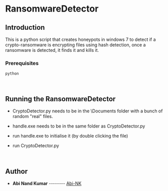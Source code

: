 # RansomwareDetector

## Introduction
This is a python script that creates honeypots in windows 7 to detect if a crypto-ransomware is encrypting files using hash detection, once a ransomware is detected, it finds it and kills it.

### Prerequisites
```
python
```
<br>

## Running the RansomwareDetector
- CryptoDetector.py needs to be in the \Documents folder with a bunch of random "real" files.

- handle.exe needs to be in the same folder as CryptoDetector.py

- run handle.exe to initialise it (by double clicking the file)

- run CryptoDetector.py

<br>

## Author

- **Abi Nand Kumar** -------- [Abi-NK](https://github.com/Abi-NK)
